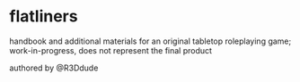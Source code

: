 # flatliners
handbook and additional materials for an original tabletop roleplaying game; work-in-progress, does not represent the final product

authored by @R3Ddude
